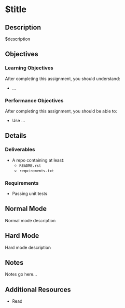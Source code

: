 # $title

## Description

$description

## Objectives

### Learning Objectives

After completing this assignment, you should understand:

* ...

### Performance Objectives

After completing this assignment, you should be able to:

* Use ...

## Details

### Deliverables

* A repo containing at least:
  * `README.rst`
  * `requirements.txt`

### Requirements  

* Passing unit tests

## Normal Mode

Normal mode description

## Hard Mode

Hard mode description

## Notes

Notes go here...

## Additional Resources

* Read []()
